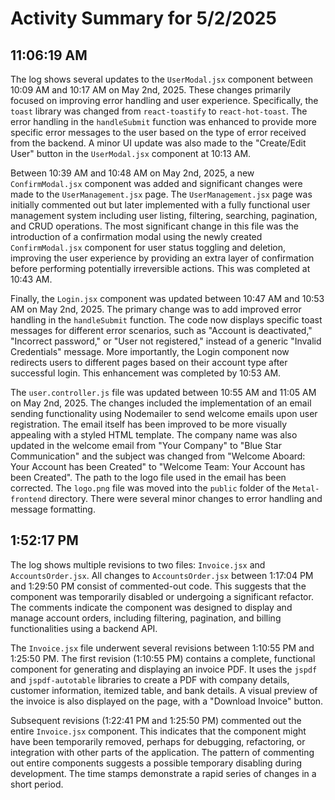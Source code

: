 # Activity Summary for 5/2/2025

## 11:06:19 AM
The log shows several updates to the `UserModal.jsx` component between 10:09 AM and 10:17 AM on May 2nd, 2025.  These changes primarily focused on improving error handling and user experience.  Specifically, the `toast` library was changed from `react-toastify` to `react-hot-toast`. The error handling in the `handleSubmit` function was enhanced to provide more specific error messages to the user based on the type of error received from the backend.  A minor UI update was also made to the "Create/Edit User" button in the  `UserModal.jsx` component at 10:13 AM.


Between 10:39 AM and 10:48 AM on May 2nd, 2025, a new `ConfirmModal.jsx` component was added and significant changes were made to the `UserManagement.jsx` page. The `UserManagement.jsx` page was initially commented out but later implemented with a fully functional user management system including user listing, filtering, searching, pagination, and CRUD operations. The most significant change in this file was the introduction of a confirmation modal using the newly created `ConfirmModal.jsx` component for user status toggling and deletion, improving the user experience by providing an extra layer of confirmation before performing potentially irreversible actions.  This was completed at 10:43 AM.


Finally, the `Login.jsx` component was updated between 10:47 AM and 10:53 AM on May 2nd, 2025.  The primary change was to add improved error handling in the `handleSubmit` function.  The code now displays specific toast messages for different error scenarios, such as "Account is deactivated," "Incorrect password," or "User not registered," instead of a generic "Invalid Credentials" message.  More importantly, the Login component now redirects users to different pages based on their account type after successful login.  This enhancement was completed by 10:53 AM.


The `user.controller.js` file was updated between 10:55 AM and 11:05 AM on May 2nd, 2025.  The changes included the implementation of an email sending functionality using Nodemailer to send welcome emails upon user registration. The email itself has been improved to be more visually appealing with a styled HTML template. The company name was also updated in the welcome email from "Your Company" to "Blue Star Communication" and the subject was changed from "Welcome Aboard: Your Account has been Created" to "Welcome Team: Your Account has been Created". The path to the logo file used in the email has been corrected.  The `logo.png` file was moved into the `public` folder of the `Metal-frontend` directory.  There were several minor changes to error handling and message formatting.


## 1:52:17 PM
The log shows multiple revisions to two files: `Invoice.jsx` and `AccountsOrder.jsx`.  All changes to `AccountsOrder.jsx`  between 1:17:04 PM and 1:29:50 PM consist of commented-out code. This suggests that the component was temporarily disabled or undergoing a significant refactor.  The comments indicate the component was designed to display and manage account orders, including filtering, pagination, and billing functionalities using a backend API.

The `Invoice.jsx` file underwent several revisions between 1:10:55 PM and 1:25:50 PM.  The first revision (1:10:55 PM) contains a complete, functional component for generating and displaying an invoice PDF. It uses the `jspdf` and `jspdf-autotable` libraries to create a PDF with company details, customer information, itemized table, and bank details. A visual preview of the invoice is also displayed on the page, with a "Download Invoice" button.

Subsequent revisions (1:22:41 PM and 1:25:50 PM)  commented out the entire `Invoice.jsx` component. This indicates that the component might have been temporarily removed,  perhaps for debugging, refactoring, or integration with other parts of the application.  The pattern of commenting out entire components suggests a possible temporary disabling during development. The time stamps demonstrate a rapid series of changes in a short period.
